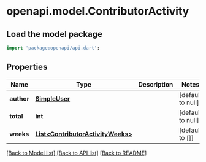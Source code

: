 # openapi.model.ContributorActivity

## Load the model package
```dart
import 'package:openapi/api.dart';
```

## Properties
Name | Type | Description | Notes
------------ | ------------- | ------------- | -------------
**author** | [**SimpleUser**](SimpleUser.md) |  | [default to null]
**total** | **int** |  | [default to null]
**weeks** | [**List&lt;ContributorActivityWeeks&gt;**](ContributorActivityWeeks.md) |  | [default to []]

[[Back to Model list]](../README.md#documentation-for-models) [[Back to API list]](../README.md#documentation-for-api-endpoints) [[Back to README]](../README.md)


